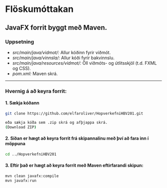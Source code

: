 # Flöskumóttakan
JavaFX forrit byggt með Maven.
---

### Uppsetning
- *src/main/java/vidmot/:* Allur kóðinn fyrir viðmót.
- *src/main/java/vinnsla/:* Allur kóði fyrir bakvinnslu.
- *src/main/java/resources/vidmot/:* Öll viðmóts- og útlitsskjöl (t.d. FXML og CSS).
- *pom.xml:* Maven skrá.
---

### Hvernig á að keyra forrit:
#### 1. Sækja kóðann
```bash
git clone https://github.com/elfaroliver/HopverkefniHBV201.git

eða sækja kóða sem .zip skrá og afþjappa skrá.
(Download ZIP)
```

#### 2. Síðan er hægt að keyra forrit frá skipannalínu með því að fara inn í möppuna
```bash
cd ../HopverkefniHBV201
```

#### 3. Eftir það er hægt að keyra forrit með Maven eftirfarandi skipun:
```bash
mvn clean javafx:compile
mvn javafx:run
```
